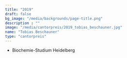```yaml
---
title: "2019"
draft: false
bg_image: "/media/backgrounds/page-title.png"
description : ""
image: "/media/cantorpreis/2019_tobias_beschauner.jpg"
name: "Tobias Beschauner"
type: "cantorpreis"
---
```


- Biochemie-Studium Heidelberg
